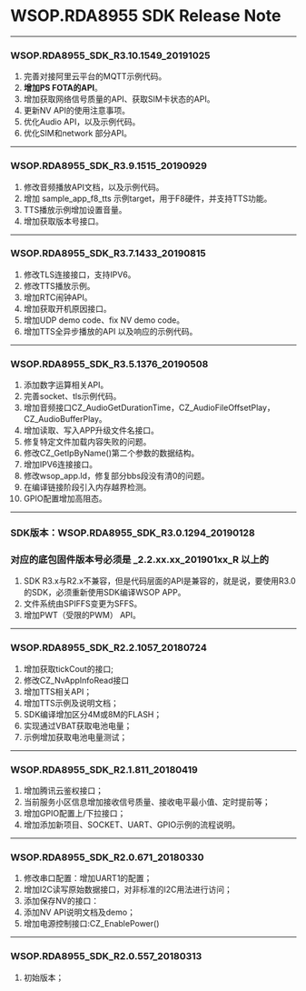 # WSOP.RDA8955 SDK Release Note #
---
   

### WSOP.RDA8955\_SDK\_R3.10.1549\_20191025 ###
1. 完善对接阿里云平台的MQTT示例代码。   
2. **增加PS FOTA的API**。   
3. 增加获取网络信号质量的API、获取SIM卡状态的API。   
4. 更新NV API的使用注意事项。   
5. 优化Audio API，以及示例代码。   
6. 优化SIM和network 部分API。   
   
----------
### WSOP.RDA8955\_SDK\_R3.9.1515\_20190929 ###
1. 修改音频播放API文档，以及示例代码。   
2. 增加 sample\_app\_f8\_tts 示例target，用于F8硬件，并支持TTS功能。   
3. TTS播放示例增加设置音量。   
4. 增加获取版本号接口。   
   

----------
### WSOP.RDA8955\_SDK\_R3.7.1433\_20190815 ###
1. 修改TLS连接接口，支持IPV6。
2. 修改TTS播放示例。
3. 增加RTC闹钟API。
4. 增加获取开机原因接口。
5. 增加UDP demo code、fix NV demo code。
6. 增加TTS全异步播放的API 以及响应的示例代码。

----------
### WSOP.RDA8955\_SDK\_R3.5.1376\_20190508 ###
1. 添加数字运算相关API。
2. 完善socket、tls示例代码。
3. 增加音频接口CZ_AudioGetDurationTime，CZ_AudioFileOffsetPlay，CZ_AudioBufferPlay。
4. 增加读取、写入APP升级文件名接口。
5. 修复特定文件加载内容失败的问题。
6. 修改CZ_GetIpByName()第二个参数的数据结构。
7. 增加IPV6连接接口。
8. 修改wsop_app.ld，修复部分bbs段没有清0的问题。
9. 在编译链接阶段引入内存越界检测。
10. GPIO配置增加高阻态。

----------
### SDK版本：WSOP.RDA8955\_SDK\_R3.0.1294\_20190128 ###
### 对应的底包固件版本号必须是 <product>_2.2.xx.xx_201901xx_R 以上的 ###
1. SDK R3.x与R2.x不兼容，但是代码层面的API是兼容的，就是说，要使用R3.0的SDK，必须重新使用SDK编译WSOP APP。
2. 文件系统由SPIFFS变更为SFFS。
3. 增加PWT（受限的PWM） API。

----------
### WSOP.RDA8955\_SDK\_R2.2.1057\_20180724 ###
1. 增加获取tickCout的接口;
2. 修改CZ_NvAppInfoRead接口
3. 增加TTS相关API；
4. 增加TTS示例及说明文档；
5. SDK编译增加区分4M或8M的FLASH；
6. 实现通过VBAT获取电池电量；
7. 示例增加获取电池电量测试；

----------
### WSOP.RDA8955\_SDK\_R2.1.811\_20180419 ###
1. 增加腾讯云鉴权接口；
2. 当前服务小区信息增加接收信号质量、接收电平最小值、定时提前等；
3. 增加GPIO配置上/下拉接口；
4. 增加添加新项目、SOCKET、UART、GPIO示例的流程说明。

----------
### WSOP.RDA8955\_SDK\_R2.0.671\_20180330 ###
1. 修改串口配置：增加UART1的配置；
2. 增加I2C读写原始数据接口，对非标准的I2C用法进行访问；
4. 添加保存NV的接口：
5. 添加NV API说明文档及demo；
6. 增加电源控制接口:CZ_EnablePower()

----------
### WSOP.RDA8955\_SDK\_R2.0.557\_20180313 ###
1. 初始版本；